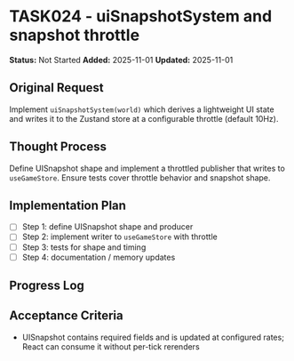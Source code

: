 # TASK024 - uiSnapshotSystem and snapshot throttle

**Status:** Not Started
**Added:** 2025-11-01
**Updated:** 2025-11-01

## Original Request
Implement `uiSnapshotSystem(world)` which derives a lightweight UI state and writes it to the Zustand store at a configurable throttle (default 10Hz).

## Thought Process
Define UISnapshot shape and implement a throttled publisher that writes to `useGameStore`. Ensure tests cover throttle behavior and snapshot shape.

## Implementation Plan
- [ ] Step 1: define UISnapshot shape and producer
- [ ] Step 2: implement writer to `useGameStore` with throttle
- [ ] Step 3: tests for shape and timing
- [ ] Step 4: documentation / memory updates

## Progress Log

## Acceptance Criteria
- UISnapshot contains required fields and is updated at configured rates; React can consume it without per-tick rerenders
